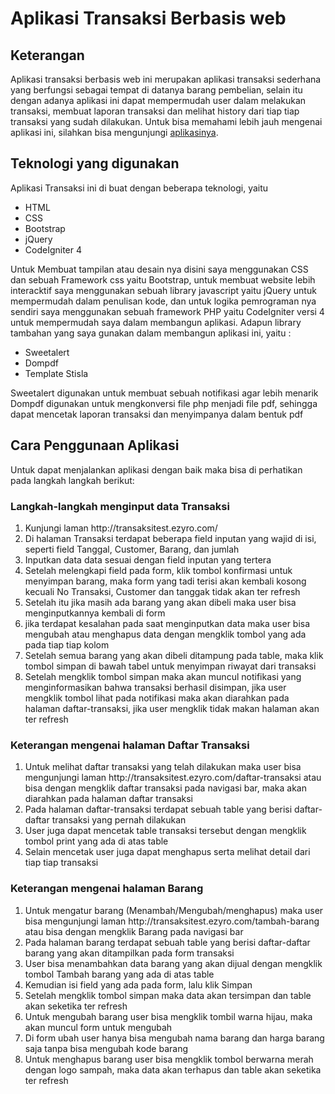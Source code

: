 # Aplikasi Transaksi Berbasis web

## Keterangan

Aplikasi transaksi berbasis web ini merupakan aplikasi transaksi sederhana yang berfungsi sebagai tempat di datanya barang pembelian, selain itu dengan adanya aplikasi ini dapat mempermudah user dalam melakukan transaksi, membuat laporan transaksi dan melihat history dari tiap tiap transaksi yang sudah dilakukan.
Untuk bisa memahami lebih jauh mengenai aplikasi ini, silahkan bisa mengunjungi [aplikasinya](http://transaksitest.ezyro.com/).

## Teknologi yang digunakan

Aplikasi Transaksi ini di buat dengan beberapa teknologi, yaitu
<ul>
<li>HTML</li>
<li>CSS</li>
<li>Bootstrap</li>
<li>jQuery</li>
<li>CodeIgniter 4</li>
</ul>

Untuk Membuat tampilan atau desain nya disini saya menggunakan CSS dan sebuah Framework css yaitu Bootstrap, untuk membuat website lebih interacktif saya menggunakan sebuah library javascript yaitu jQuery untuk mempermudah dalam penulisan kode, dan untuk logika pemrograman nya sendiri saya menggunakan sebuah framework PHP yaitu CodeIgniter versi 4 untuk mempermudah saya dalam membangun aplikasi.
Adapun library tambahan yang saya gunakan dalam membangun aplikasi ini, yaitu :

<ul>
<li>Sweetalert</li>
<li>Dompdf</li>
<li>Template Stisla</li>
</ul>

Sweetalert digunakan untuk membuat sebuah notifikasi agar lebih menarik <br>
Dompdf digunakan untuk mengkonversi file php menjadi file pdf, sehingga dapat mencetak laporan transaksi dan menyimpanya dalam bentuk pdf

## Cara Penggunaan Aplikasi

Untuk dapat menjalankan aplikasi dengan baik maka bisa di perhatikan pada langkah langkah berikut:

### Langkah-langkah menginput data Transaksi
<ol>
<li>Kunjungi laman http://transaksitest.ezyro.com/</li>
<li>Di halaman Transaksi terdapat beberapa field inputan yang wajid di isi, seperti field Tanggal, Customer, Barang, dan jumlah</li>
<li>Inputkan data data sesuai dengan field inputan yang tertera</li>
<li>Setelah melengkapi field pada form, klik tombol konfirmasi untuk menyimpan barang, maka form yang tadi terisi akan kembali kosong kecuali No Transaksi, Customer dan tanggak tidak akan ter refresh</li>
<li>Setelah itu jika masih ada barang yang akan dibeli maka user bisa menginputkannya kembali di form</li>
<li>jika terdapat kesalahan pada saat menginputkan data maka user bisa mengubah atau menghapus data dengan mengklik tombol yang ada pada tiap tiap kolom</li>
<li>Setelah semua barang yang akan dibeli ditampung pada table, maka klik tombol simpan di bawah tabel untuk menyimpan riwayat dari transaksi</li>
<li>Setelah mengklik tombol simpan maka akan muncul notifikasi yang menginformasikan bahwa transaksi berhasil disimpan, jika user mengklik tombol lihat pada notifikasi maka akan diarahkan pada halaman daftar-transaksi, jika user mengklik tidak makan halaman akan ter refresh</li>
</ol>

### Keterangan mengenai halaman Daftar Transaksi

<ol>
<li>Untuk melihat daftar transaksi yang telah dilakukan maka user bisa mengunjungi laman http://transaksitest.ezyro.com/daftar-transaksi atau bisa dengan mengklik daftar transaksi pada navigasi bar, maka akan diarahkan pada halaman daftar transaksi</li>
<li>Pada halaman daftar-transaksi terdapat sebuah table yang berisi daftar-daftar transaksi yang pernah dilakukan</li>
<li>User juga dapat mencetak table transaksi tersebut dengan mengklik tombol print yang ada di atas table</li>
<li>Selain mencetak user juga dapat menghapus serta melihat detail dari tiap tiap transaksi</li>
</ol>

### Keterangan mengenai halaman Barang

<ol>
<li>Untuk mengatur barang (Menambah/Mengubah/menghapus) maka user bisa mengunjungi laman http://transaksitest.ezyro.com/tambah-barang atau bisa dengan mengklik Barang pada navigasi bar</li>
<li>Pada halaman barang terdapat sebuah table yang berisi daftar-daftar barang yang akan ditampilkan pada form transaksi</li>
<li>User bisa menambahkan data barang yang akan dijual dengan mengklik tombol Tambah barang yang ada di atas table</li>
<li>Kemudian isi field yang ada pada form, lalu klik Simpan</li>
<li>Setelah mengklik tombol simpan maka data akan tersimpan dan table akan seketika ter refresh</li>
<li>Untuk mengubah barang user bisa mengklik tombil warna hijau, maka akan muncul form untuk mengubah</li>
<li>Di form ubah user hanya bisa mengubah nama barang dan harga barang saja tanpa bisa mengubah kode barang</li>
<li>Untuk menghapus barang user bisa mengklik tombol berwarna merah dengan logo sampah, maka data akan terhapus dan table akan seketika ter refresh</li>
</ol>
